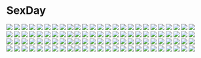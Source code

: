 # SexDay
![](https://konachan.com/image/5f098b242d24bcaf04bb37e052c04d7f/Konachan.com%20-%20135629%20armor%20bicolored_eyes%20gloves%20gun%20mechagirl%20original%20paseri%20school_uniform%20weapon%20white.jpg)
![](https://konachan.com/jpeg/f787e6e64c95044efc2dcd766279254c/Konachan.com%20-%20260497%20aqua_eyes%20bikini%20breasts%20cleavage%20close%20darling_in_the_franxx%20horns%20long_hair%20pink_hair%20swimsuit%20tagme_%28artist%29%20white%20zero_two.jpg)
![](https://konachan.com/image/2241c89d4426361a3638eada57216d00/Konachan.com%20-%20292482%20black_hair%20blush%20bow%20braids%20brown_eyes%20brown_hair%20flowers%20green_eyes%20headphones%20long_hair%20original%20short_hair%20signed%20skirt%20thighhighs%20twintails.jpg)
![](https://konachan.com/jpeg/406fe2c9492f5c8e6fd847cb515bc4e2/Konachan.com%20-%20213726%20animal%20dress%20garter_belt%20horse%20long_hair%20original%20red_eyes%20red_flowers%20see_through%20stairs%20stockings%20thighhighs%20tiara%20watermark%20white_hair.jpg)
![](https://konachan.com/image/2a98b2a0f050c0b5e38a360546e79e75/Konachan.com%20-%20232791%202girls%20black_hair%20blush%20bow%20breasts%20demon%20dress%20hakurei_reimu%20japanese_clothes%20koakuma%20long_hair%20miko%20red_eyes%20red_hair%20sumisuzu%20tie%20touhou%20wings.jpg)
![](https://konachan.com/image/fa75a55df7541633ce194c2270a0dff7/Konachan.com%20-%20133628%20blush%20breasts%20furaido%20hat%20jpeg_artifacts%20long_hair%20nipples%20no_bra%20patchouli_knowledge%20purple_eyes%20purple_hair%20see_through%20touhou.jpg)
![](https://konachan.com/image/5238c44f2846dcb25e4b82c179200af8/Konachan.com%20-%20303393%20animal%20bird%20building%20city%20ersdicer%20flowers%20original%20polychromatic%20ruins%20scarf%20scenic.jpg)
![](https://konachan.com/image/cbc3f4fdd714e2103ff6544203662d9b/Konachan.com%20-%2080231%20godees%20kawashima_ami%20monochrome%20toradora.jpg)
![](https://konachan.com/image/d13ea702e87ca7c989de885533f0fa2b/Konachan.com%20-%20164971%202girls%20barefoot%20blue_eyes%20boat%20brown_hair%20chinese_clothes%20fan%20green_hair%20long_hair%20moon%20night%20original%20red_eyes%20teddy_yang%20water.jpg)
![](https://konachan.com/jpeg/c8c60ea2d724f4563272e62ec8e080f1/Konachan.com%20-%20297205%20animal_ears%20brown_hair%20coca_cola%20drink%20fate_stay_night%20fate_%28series%29%20food%20gigamessy%20green_eyes%20original%20pocky%20tail%20twintails%20va-11_hall-a.jpg)
![](https://konachan.com/jpeg/ef35a72d931da7de3471dba414cb748e/Konachan.com%20-%20208300%20game_cg%20jinguu_tomoe%20puramai_wars%20tagme_%28artist%29.jpg)
![](https://konachan.com/image/6607ea9cd66e8d0ed941898c4b10bc2c/Konachan.com%20-%20307094%20blue_hair%20chinese_clothes%20green_eyes%20leaves%20long_hair%20luo_tianyi%20sky%20vocaloid%20vocaloid_china%20wristwear%20yaduo.jpg)
![](https://konachan.com/image/1a247585b51dd623ef7d669cc8ef540b/Konachan.com%20-%2090431%20boots%20dreamcatcher%20kanzaki_kaori%20long_hair%20navel%20ponytail%20purple_hair%20red_eyes%20sword%20to_aru_majutsu_no_index%20torn_clothes%20weapon.jpg)
![](https://konachan.com/jpeg/0bb3d089f1f4956db6043f3e21ba76bc/Konachan.com%20-%20202380%20brown_eyes%20brown_hair%20horns%20ibuki_suika%20long_hair%20minust%20ribbons%20skirt%20touhou.jpg)
![](https://konachan.com/jpeg/e893df77185b59edf39c1b09119d4e1b/Konachan.com%20-%20186124%20blue_eyes%20blue_hair%20boots%20cosplay%20glasses%20gloves%20headband%20kneehighs%20long_hair%20miko%20navel%20pink_hair%20ponytail%20red_hair%20skirt%20socks%20twins%20weapon%20wink.jpg)
![](https://konachan.com/image/06f11281d14beeb1e6eaa16468b69a7e/Konachan.com%20-%20185155%20doll%20green_eyes%20horns%20hotaru_no_nikki%20logo%20long_hair%20mion_%28hotaru_no_nikki%29%20rapt_%2847256%29%20ruins%20white_hair.jpg)
![](https://konachan.com/image/41f5f12646b1f3fa68657dd801448e45/Konachan.com%20-%20179324%20ass%20blush%20breasts%20frill%20game_cg%20gray_hair%20katsuragi_sion%20koizumi_amane%20long_hair%20nipples%20ponytail%20purple_eyes%20see_through%20underwear.jpg)
![](https://konachan.com/image/937d4def0cee26a6bc38b56f10bd84ac/Konachan.com%20-%2079751%20flandre_scarlet%20touhou%20vampire.jpg)
![](https://konachan.com/image/6928d9842942f6416fc8931f8a1ae922/Konachan.com%20-%20194075%20bow%20brown_hair%20hakurei_reimu%20japanese_clothes%20kamisa%20long_hair%20miko%20ofuda%20red_eyes%20torii%20touhou%20tree.jpg)
![](https://konachan.com/jpeg/4f7c7da3465f7b36ed1982b889d72aa7/Konachan.com%20-%20191388%20alice_soft%20blonde_hair%20blue_eyes%20blue_hair%20breasts%20game_cg%20min-naraken%20nosebleed%20nude%20pink_hair%20purple_eyes%20purple_hair%20saie_furagu%20water%20wet.jpg)
![](https://konachan.com/jpeg/64d6fdc8e491c4717bf414650e37659a/Konachan.com%20-%2050976%20akiyama_mio%20headphones%20k-on%21%20transparent%20vector.jpg)
![](https://konachan.com/image/f461183410726081ad8798a2eae2eb41/Konachan.com%20-%2089692%20blonde_hair%20flowers%20h2so4%20necklace%20original%20stars%20water%20wet.jpg)
![](https://konachan.com/jpeg/98169e72f7684e55bd7f2897dd7987dc/Konachan.com%20-%20235539%20aqua_eyes%20ass%20blush%20bow%20braids%20breasts%20catgirl%20cleavage%20gray_hair%20original%20panties%20ribbons%20short_hair%20signed%20tail%20thighhighs%20underwear%20white.jpg)
![](https://konachan.com/jpeg/70e7640bbb52598c8ca0e414ca822c85/Konachan.com%20-%20203085%20aqua_hair%20arimura_yuu%20black_hair%20blue_eyes%20blush%20brown_eyes%20brown_hair%20gloves%20green_eyes%20group%20headband%20long_hair%20purple_hair%20short_hair%20signed%20wink.jpg)
![](https://konachan.com/jpeg/ee0f0acf2a51e3aa05e1e0ce933e15bc/Konachan.com%20-%2062967%20breasts%20konoe_konoka%20mahou_sensei_negima%20nipples%20saipaco%20sakurazaki_setsuna%20sword%20weapon.jpg)
![](https://konachan.com/image/7287f4e94e00cd9ace36260556f0e89a/Konachan.com%20-%2029156%20littlewitch%20oyari_ashito%20white.jpg)
![](https://konachan.com/image/e70d85d6e6353187ccf96cb6b4137162/Konachan.com%20-%20134399%202girls%20animal_ears%20demon%20koakuma%20long_hair%20miki_purasu%20patchouli_knowledge%20purple_eyes%20purple_hair%20red_hair%20ribbons%20touhou.jpg)
![](https://konachan.com/jpeg/05c60ee22b456305ff3a1c80e76e2987/Konachan.com%20-%20102038%20akemi_homura%20braids%20glasses%20mahou_shoujo_madoka_magica.jpg)
![](https://konachan.com/image/8eacf2454345ca08c95bb76528fb0142/Konachan.com%20-%20178787%20armor%20funamushi_%28funa%29%20katana%20kirin_%28armor%29%20monster_hunter%20sword%20weapon.jpg)
![](https://konachan.com/image/a48d513fd3b189a07a3d9a0772e330e2/Konachan.com%20-%20287119%20bikini%20breasts%20building%20cleavage%20clouds%20collar%20cropped%20fang%20hoodie%20navel%20pink_eyes%20pink_hair%20shiokonbu%20sideboob%20sky%20sunset%20swimsuit%20tree%20water.jpg)
![](https://konachan.com/image/a469e1862341934a2bc7e787a2c29e88/Konachan.com%20-%20145842%20green_eyes%20katarina%20league_of_legends%20navel%20red_hair%20scar%20sword%20weapon%20white.jpg)
![](https://konachan.com/image/7228b9c4aba4917e0dac10a8381a0dcd/Konachan.com%20-%20254351%202girls%20azur_lane%20bikini%20bow%20clouds%20hat%20long_hair%20purple_eyes%20purple_hair%20sky%20swimsuit%20thighhighs%20tree%20twintails%20underboob%20water%20white_hair.jpg)
![](https://konachan.com/image/8c2abf98d5d295b2e9207179b1307871/Konachan.com%20-%20195620%20black_hair%20fate_%28series%29%20fate_stay_night%20green_eyes%20hc%20long_hair%20petals%20thighhighs%20tohsaka_rin%20twintails.jpg)
![](https://konachan.com/image/f4e5b09f29e5e8071a66d81f3edd9725/Konachan.com%20-%2039875%20hatsune_miku%20panties%20underwear%20vocaloid.jpg)
![](https://konachan.com/image/736bf45c2b72d94f62d98758de3557f8/Konachan.com%20-%2012827%20kooh%20pangya%20thighhighs.jpg)
![](https://konachan.com/image/b696bdfc0486d8ac754bc51537502a39/Konachan.com%20-%2057626%20idolmaster%20kikuchi_makoto.jpg)
![](https://konachan.com/jpeg/cbcef6dde132757591a41f46ab39cc78/Konachan.com%20-%2092191%20black_hair%20bondage%20kumashiro_maya%20murakami_suigun%20occult_academy%20panties%20thighhighs%20underwear.jpg)
![](https://konachan.com/jpeg/653f62b3ed97dda9207fd6c1195d0736/Konachan.com%20-%20222118%20all_male%20blonde_hair%20genos%20gray%20greenmapple17%20male%20onepunch_man%20polychromatic%20robot%20signed%20silhouette%20yellow_eyes.jpg)
![](https://konachan.com/image/86ad2e98c5e4ab29158b878fed46d907/Konachan.com%20-%2024011%20ikkitousen%20sonsaku_hakufu.jpg)
![](https://konachan.com/jpeg/c4b3f616dd882cb52a4f08883b49d0e5/Konachan.com%20-%20203649%20alcot%20food%20game_cg%20ice_cream%20loverec%20nimura_yuushi%20school_uniform%20white_hair%20yanase_hitomi.jpg)
![](https://konachan.com/image/437a8b4294f3a1e596ccc50fdbe3e247/Konachan.com%20-%20236011%20black_hair%20building%20city%20dress%20long_hair%20original%20signed%20sky%20stairs%20umishima_senbon.jpg)
![](https://konachan.com/image/3d29651cfd5b5ffcffd80184a74ce614/Konachan.com%20-%2046574%20kirisame_marisa%20parody%20touhou%20witch.jpg)
![](https://konachan.com/jpeg/d3d84d6556e006de49fce1f67b85fea4/Konachan.com%20-%20246249%20brown_eyes%20brown_hair%20building%20city%20cropped%20hibike%21_euphonium%20instrument%20kneehighs%20oumae_kumiko%20scenic%20school_uniform%20short_hair%20skirt%20tagme_%28artist%29.jpg)
![](https://konachan.com/jpeg/0a6c856c311107aa0c7ac019a539350b/Konachan.com%20-%2095110%20119%20blonde_hair%20hat%20moriya_suwako%20short_hair%20thighhighs%20touhou%20yellow_eyes.jpg)
![](https://konachan.com/jpeg/7fc99b4f973ebf407d5777b1b9d2fa4b/Konachan.com%20-%2091978%20blonde_hair%20blush%20breasts%20censored%20game_cg%20green_eyes%20kanemoto_akari%20kobuichi%20nipples%20noble_works%20open_shirt%20penis%20pussy%20school_uniform%20sex%20yuzusoft.jpg)
![](https://konachan.com/image/562c7378cb76680fb25e9fe51823d9aa/Konachan.com%20-%2093700%20axanael%20brown_hair%20game_cg%20gun%20mizuha_%28axanael%29%20nitroplus%20tsuji_santa%20weapon.jpg)
![](https://konachan.com/image/305de79821319f3bf7efa6db0563ac4f/Konachan.com%20-%2043532%20doumyouji_sakura_%28volume7%29%20fue%20glasses%20panties%20rococoworks%20topless%20twintails%20underwear%20volume7.jpg)
![](https://konachan.com/image/9d3294e6ae0deed3478af9b7746cb53c/Konachan.com%20-%20103083%20butterfly%20flowers%20herikawa_koishi%20onegai_teacher%20purple_hair%20sunflower.jpg)
![](https://konachan.com/jpeg/f15f767dfa8c3460c6ced8871e7c4346/Konachan.com%20-%20233883%20aliasing%20anthropomorphism%20aqua_eyes%20bluekalmia%20breasts%20clouds%20dress%20garter_belt%20kantai_collection%20long_hair%20orange_hair%20panties%20sky%20underwear.jpg)
![](https://konachan.com/jpeg/3c7b4e4cd525a09da85adde43ed743d2/Konachan.com%20-%20242179%20blonde_hair%20bow%20dress%20kabako%20long_hair%20moon%20original%20pink_eyes%20ribbons%20skirt_lift%20twintails.jpg)
![](https://konachan.com/image/b4af0183b1f124c97768b759d72ae654/Konachan.com%20-%2059579%20aliasing%20kagamine_len%20kagamine_rin%20male%20ryou_%28fallxalice%29%20vocaloid.jpg)
![](https://konachan.com/jpeg/a28ce9ada3067d64454642a484e59ad1/Konachan.com%20-%20118582%20blush%20dress%20hat%20kamishirasawa_keine%20kiss%20long_hair%20male%20morichika_rinnosuke%20sag%20short_hair%20touhou%20white_hair.jpg)
![](https://konachan.com/jpeg/75262c2f94ca676792243e55ad42091b/Konachan.com%20-%2094886%20black_hair%20blue_eyes%20el-f%20original%20school_uniform.jpg)
![](https://konachan.com/jpeg/ef6a60f787f47b3d157178e55eb55b67/Konachan.com%20-%2053283%20akiyama_mio%20black_hair%20blue_eyes%20brown_eyes%20brown_hair%20guitar%20headphones%20hirasawa_yui%20instrument%20k-on%21%20maruchan%20school_uniform.jpg)
![](https://konachan.com/image/a4511b4c51eb4f6e68f069f41ece2b0e/Konachan.com%20-%20278215%20blue_eyes%20boots%20bow%20cat_smile%20catgirl%20cross%20dress%20fang%20garter%20gloves%20group%20kneehighs%20loli%20navel%20nun%20panties%20shirt%20shorts%20skirt%20takotsu%20techgirl%20tie.jpg)
![](https://konachan.com/image/41039f3a09c583b504d1a3d7c6f8fd1f/Konachan.com%20-%20253683%20anthropomorphism%20avamone%20black_hair%20bort%20elbow_gloves%20gloves%20houseki_no_kuni%20katana%20long_hair%20suit%20sword%20watermark%20weapon.jpg)
![](https://konachan.com/image/99964fec8ebe0d1b417ce3728b89160e/Konachan.com%20-%20275712%20bed%20blush%20breasts%20brown_hair%20close%20idolmaster%20kurosuke_%28pixiv5704%29%20no_bra%20short_hair%20sideboob%20takamori_aiko%20topless%20yellow_eyes.jpg)
![](https://konachan.com/image/31dd88812ce36f039d095eea2ccde79f/Konachan.com%20-%20282141%20animal%20azur_lane%20bird%20boat%20breasts%20combat_vehicle%20erect_nipples%20gray_hair%20hat%20junqi_mu%20long_hair%20purple_eyes%20realistic%20skirt%20thighhighs%20water.jpg)
![](https://konachan.com/jpeg/aa6b80f177e39808c5cb2a567c303345/Konachan.com%20-%20306713%20black_hair%20bow%20close%20computer%20hashibirokko%20hashibirokou%20headdress%20long_hair%20owl_%28polaris_ilu%29%20wings%20wristwear%20yellow_eyes.jpg)
![](https://konachan.com/image/386762659748ca9e118d432b0a4c2486/Konachan.com%20-%2087069%20blonde_hair%20red_eyes%20rumia%20touhou.jpg)
![](https://konachan.com/image/dc3ac6412b8d489b7df88fe72f8ef47c/Konachan.com%20-%20144234%20black_eyes%20black_hair%20boots%20hat%20long_hair%20mc-4%20mecha%20original%20uniform%20weapon.jpg)
![](https://konachan.com/image/10a01801aee9b347e637b0d9b39f5b6f/Konachan.com%20-%2072787%20bleach%20inoue_orihime%20male%20ulquiorra_schiffer.jpg)
![](https://konachan.com/image/2269d7d690d97d780e2f8755e7508ae2/Konachan.com%20-%20110469%20blonde_hair%20blush%20breasts%20censored%20charlotte_dunois%20infinite_stratos%20kotatsu_%28artist%29%20nipples%20open_shirt%20sex.jpg)
![](https://konachan.com/jpeg/88120d3e53f1b6c9da603a78329819bd/Konachan.com%20-%20100399%202girls%20brown_eyes%20brown_hair%20game_cg%20hulotte%20ikegami_akane%20makiya_kasumi%20makiya_sumika%20school_uniform%20with_ribbon.jpg)
![](https://konachan.com/jpeg/70ed79164d8b2df7dd0978152a65405b/Konachan.com%20-%2096299%20all_male%20densetsu_no_yuusha_no_densetsu%20k-on%21%20male%20parody%20sion_astal%20white_hair%20yellow_eyes.jpg)
![](https://konachan.com/jpeg/4cccfa55191bf0e30cf69990353545f2/Konachan.com%20-%2074937%20hatsune_miku%20koi_wa_sensou_%28vocaloid%29%20twintails%20vocaloid.jpg)
![](https://konachan.com/image/fce305c9daf312b7baac3879ad2b2d2d/Konachan.com%20-%20239332%202girls%20black_hair%20blonde_hair%20boots%20braids%20breasts%20fate_%28series%29%20green_eyes%20long_hair%20saber%20scarf%20short_hair%20skirt%20snow%20thighhighs%20tohsaka_rin.jpg)
![](https://konachan.com/jpeg/bdb02988f655d30b259f02ad4a137854/Konachan.com%20-%20161501%20black_hair%20breasts%20cameltoe%20fingering%20game_cg%20ichinose_rukina%20long_hair%20masturbation%20nipples%20oozora_itsuki%20open_shirt%20panties%20topless%20underwear.jpg)
![](https://konachan.com/image/8e6d0c863f3f776bc6fb9f215ed4a1f0/Konachan.com%20-%20145903%20animal_ears%20barefoot%20beach%20blush%20cat_smile%20clouds%20foxgirl%20long_hair%20orange_hair%20original%20purple_eyes%20renaoka%20sunset%20swim_ring%20tail%20tan_lines.jpg)
![](https://konachan.com/image/dc3c6373527f1294a1a37e4a8f2cacd2/Konachan.com%20-%20194499%20hatsune_miku%20red_eyes%20tears%20tentsu%20thighhighs%20tie%20twintails%20vocaloid%20wink.jpg)
![](https://konachan.com/jpeg/cd38e6a6d3bd80c270f55598a8a4e666/Konachan.com%20-%20251407%20animal_ears%20ass%20blonde_hair%20bodysuit%20breasts%20catgirl%20cleavage%20gloves%20gray%20green_eyes%20headband%20hoshii_miki%20idolmaster%20long_hair%20skintight%20tail.jpg)
![](https://konachan.com/jpeg/1f5660b76424cf85103eb83249e1598a/Konachan.com%20-%20107745%20armor%20blonde_hair%20celia_cumani_aintree%20komori_kei%20long_hair%20skirt%20walkure_romanze.jpg)
![](https://konachan.com/image/f1d470267b6fbe5684d5a27928ff7322/Konachan.com%20-%20102527%20akemi_homura%20barefoot%20breasts%20group%20hiraizumi_%28mugenkidousha%29%20kaname_madoka%20kyuubee%20miki_sayaka%20nipples%20nude%20onsen%20sakura_kyouko%20tomoe_mami%20water%20wet.jpg)
![](https://konachan.com/jpeg/55a448f73eb6f778565d31b95b0e785f/Konachan.com%20-%20250599%20black_eyes%20black_hair%20couch%20cross%20drink%20long_hair%20male%20necklace%20one_piece%20open_shirt%20perona%20pink_hair%20shirt%20short_hair%20stockings%20thighhighs%20watermark.jpg)
![](https://konachan.com/jpeg/39190dbc1ac2c41db90898213ce6f5a0/Konachan.com%20-%20153466%20game_cg%20kamine_mashiro%20material_brave%20panties%20school_uniform%20skirt%20tagme%20twintails%20underwear%20upskirt.jpg)
![](https://konachan.com/jpeg/d42af787b5b2d12c6d2c72eca9550fb4/Konachan.com%20-%20191742%20aika_warasu%20aoba_%28kancolle%29%20bike_shorts%20food%20naka_%28kancolle%29%20pantyhose%20school_swimsuit%20school_uniform%20shorts%20skirt%20swimsuit%20thighhighs.jpg)
![](https://konachan.com/image/fef42801e36f41c03ef00a1143ab0d40/Konachan.com%20-%205177%20claus_valca%20last_exile%20lavie_head%20range_murata.jpg)
![](https://konachan.com/image/6df3c1e6606e7bc31b81f5ff4bf00343/Konachan.com%20-%2048713%20bicolored_eyes%20caro_ru_lushe%20erio_mondial%20fate_testarossa%20ginga_nakajima%20group%20male%20subaru_nakajima%20takamachi_nanoha%20takamachi_vivio%20teana_lanster.jpg)
![](https://konachan.com/jpeg/8195de2f65f402c0d0fb2812cebc19f2/Konachan.com%20-%20213778%20brown_hair%20game_cg%20skirt%20sleeping%20sorairo_innocent%20thighhighs%20tsukigase_mahiru%20unasaka_ryou%20zettai_ryouiki.jpg)
![](https://konachan.com/jpeg/841732962984d5cede0a809e4c6bd6e5/Konachan.com%20-%20226189%20coco_%28katahane%29%20doll%20fue%20game_cg%20katahane%20loli%20wakaba%20wakaba_faure.jpg)
![](https://konachan.com/image/a325229c3614a05b8043d94d4a68ad08/Konachan.com%20-%20165102%20animal_ears%20bed%20blush%20hat%20inubashiri_momiji%20lu_hao_liang%20panties%20red_eyes%20short_hair%20socks%20tail%20touhou%20underboob%20underwear%20white_hair%20wolfgirl.jpg)
![](https://konachan.com/image/b6f025f69705829e9dfd0f815a4bd998/Konachan.com%20-%20130957%20dracu-riot%21%20hat%20jpeg_artifacts%20long_hair%20muririn%20red_hair%20yarai_miu%20yuzusoft.jpg)
![](https://konachan.com/jpeg/efd46e63d7f5f5190ddfc8751281fa0e/Konachan.com%20-%2054702%20aisaka_taiga%20toradora%20transparent%20vector%20wings.jpg)
![](https://konachan.com/jpeg/ac42240f83020a5c4f0ebf72d25d28c3/Konachan.com%20-%20307062%20blindfold%20boots%20crossover%20dress%20elbow_gloves%20gloves%20headband%20kneehighs%20male%20music%20nier%20robot%20short_hair%20shorts%20signed%20tachikoma%20thighhighs%20white_hair.jpg)
![](https://konachan.com/image/8bb9fe71b5893bfb25fa03a1cbfbdebf/Konachan.com%20-%2061247%20blue_eyes%20headphones%20long_hair%20megurine_luka%20thighhighs%20vocaloid.jpg)
![](https://konachan.com/jpeg/57c877aa66f36a00e872e211752d8c00/Konachan.com%20-%2059820%20ass%20bed%20bloomers%20gym_uniform%20hashimoto_takashi%20kasugano_sora%20long_hair%20ribbons%20shirt_lift%20tail%20yosuga_no_sora.jpg)
![](https://konachan.com/image/c0eba4c2b710c7d20f47ae2c941a9cc9/Konachan.com%20-%2017498%20vampire_hunter_d.jpg)
![](https://konachan.com/image/41261ec68f07f5aade48fe08be4d0707/Konachan.com%20-%20116645%20barefoot%20black_hair%20dress%20green_eyes%20long_hair%20mk_%28masatusaboten%29%20original%20panties%20skirt%20tagme%20underwear%20upskirt.jpg)
![](https://konachan.com/image/6d3c3b0610f0e37372b2380a9c6d2e06/Konachan.com%20-%20213647%20animal%20blonde_hair%20blue_eyes%20book%20bow%20cat%20gloves%20goth-loli%20headband%20lolita_fashion%20long_hair%20original%20pantyhose%20recentia%20white.jpg)
![](https://konachan.com/image/5ec2f98770892bafc556533635ad1d36/Konachan.com%20-%2033086%20animal_ears%20bed%20black_hair%20blue_eyes%20breasts%20catgirl%20cleavage%20food%20fruit%20girls_avenue%20hook%20megami%20panties%20ribbons%20scan%20tail%20thighhighs%20underwear.jpg)
![](https://konachan.com/image/8258760fd9393ccbabed6371fcc117fe/Konachan.com%20-%2067607%20d.gray-man%20grass%20lenalee_lee%20moon%20night%20stars%20tree%20vector%20watermark.jpg)
![](https://konachan.com/image/b7b21f55780e174e41d4ae2fc53ade25/Konachan.com%20-%20192621%20animal%20brown_hair%20building%20city%20clouds%20dog%20fish%20gray_eyes%20hat%20leaves%20original%20penguin%20rabbit%20short_hair%20shorts%20train%20turtle%20umbrella%20water%20wristwear.jpg)
![](https://konachan.com/jpeg/78417fae8a7cef436a8fcc95551cfa16/Konachan.com%20-%20186855%20ame_koi%20black_eyes%20black_hair%20breasts%20censored%20coffee-kizoku%20game_cg%20isshi_mizuki%20navel%20nipples%20noesis%20nopan%20penis%20pussy%20sex%20shirt_lift%20wink.jpg)
![](https://konachan.com/image/f804383e3583e1a89500f2124a3b278a/Konachan.com%20-%20128529%20aner_%28qqan00%29%20breasts%20dragon_nest%20lena_%28dragon_nest%29.jpg)
![](https://konachan.com/image/0235505ce36eac92635ca6f17e93471e/Konachan.com%20-%2038863%20censored%20gouen_no_soleil%20green_eyes%20rokushiki_ouka%20skyfish.jpg)
![](https://konachan.com/jpeg/9a65726b9dc6c51d459c6c86a022e63e/Konachan.com%20-%20162411%20original%20yasai_seikatsu.jpg)
![](https://konachan.com/image/a81961273f5e6c6882c8c189180062a0/Konachan.com%20-%2023721%20gun%20metal_gear%20solid_snake%20tagme%20weapon.jpg)
![](https://konachan.com/image/45770ce68393a9b03ddf509cd5fde97f/Konachan.com%20-%2053755%20haramura_nodoka%20long_hair%20miyanaga_saki%20pink_hair%20saki.jpg)
![](https://konachan.com/image/e59453ec190f04f9d7dc880326d2d790/Konachan.com%20-%2012383%20carnelian%20flowers%20kawakabe_momoka%20long_hair%20red_eyes%20touka_gettan.jpg)
![](https://konachan.com/image/4f168a90983133106e2b4a9af239b80f/Konachan.com%20-%20152266%20bou_nin%20clouds%20dress%20flowers%20grass%20landscape%20long_hair%20original%20scenic%20sky%20tree.jpg)
